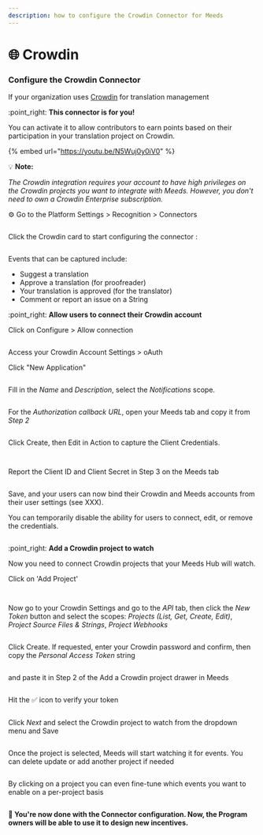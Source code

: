 ```yaml
---
description: how to configure the Crowdin Connector for Meeds
---
```


# 🌐 Crowdin

### **Configure the Crowdin Connector**

If your organization uses [Crowdin](https://crowdin.com) for translation management

:point\_right: **This connector is for you!**

You can activate it to allow contributors to earn points based on their participation in your translation project on Crowdin.&#x20;



{% embed url="https://youtu.be/N5Wuj0y0iV0" %}

:bulb: **Note:**&#x20;

_The Crowdin integration requires your account to have high privileges on the Crowdin projects you want to integrate with Meeds. However, you don't need to own a Crowdin Enterprise subscription._



⚙️ Go to the Platform Settings  > Recognition > Connectors



<figure><img src="../../.gitbook/assets/meeds-admin-connectors-crowdin.png" alt=""><figcaption></figcaption></figure>

Click the Crowdin card to start configuring the connector :

<figure><img src="../../.gitbook/assets/crowdin-admin-events.png" alt=""><figcaption></figcaption></figure>

Events that can be captured include:

* Suggest a translation
* Approve a translation (for proofreader)
* Your translation is approved (for the translator)
* Comment or report an issue on a String





:point\_right: **Allow users to connect their Crowdin account**

Click on Configure > Allow connection

<figure><img src="../../.gitbook/assets/crowdin-admin-step1.png" alt=""><figcaption></figcaption></figure>

Access your Crowdin Account Settings > oAuth

Click  "New Application"

<figure><img src="../../.gitbook/assets/crowdin-oauth.png" alt=""><figcaption></figcaption></figure>

Fill in the _Name_ and _Description_, select the _Notifications_ scope.&#x20;

<figure><img src="../../.gitbook/assets/crowdin-oauth2.png" alt=""><figcaption></figcaption></figure>

For the _Authorization callback URL_, open your Meeds tab and copy it from _Step 2_

<figure><img src="../../.gitbook/assets/crowdin-admin-step2.png" alt=""><figcaption></figcaption></figure>

Click Create, then Edit in Action to capture the Client Credentials.



<figure><img src="../../.gitbook/assets/crowdin-oauth3.png" alt=""><figcaption></figcaption></figure>

<figure><img src="../../.gitbook/assets/crowdin-oauth4.png" alt=""><figcaption></figcaption></figure>

Report the Client ID and Client Secret in Step 3 on the Meeds tab

<figure><img src="../../.gitbook/assets/crowin-admin-step3.png" alt=""><figcaption></figcaption></figure>

Save, and your users can now bind their Crowdin and Meeds accounts from their user settings (see XXX).

You can temporarily disable the ability for users to connect, edit, or remove the credentials.



<figure><img src="../../.gitbook/assets/crowdin-connect-buttons.png" alt=""><figcaption></figcaption></figure>

:point\_right: **Add a Crowdin project to watch**

Now you need to connect Crowdin projects that your Meeds Hub will watch.

Click on 'Add Project'



<figure><img src="../../.gitbook/assets/crowdin-connector-add-project.png" alt=""><figcaption></figcaption></figure>



<figure><img src="../../.gitbook/assets/crowdin-connector-add-project2.png" alt=""><figcaption></figcaption></figure>

Now go to your Crowdin Settings and go to the _API_ tab, then click the _New Token_ button and select the scopes: _Projects (List, Get, Create, Edit)_, _Project Source Files & Strings_, _Project Webhooks_



<figure><img src="../../.gitbook/assets/crowdin-pat.png" alt=""><figcaption></figcaption></figure>

Click Create. If requested, enter your Crowdin password and confirm, then copy the _Personal Access Token_ string&#x20;

<figure><img src="../../.gitbook/assets/crowdin-pat2.png" alt=""><figcaption></figcaption></figure>

and paste it in Step 2 of the Add a Crowdin project drawer in Meeds &#x20;

<figure><img src="../../.gitbook/assets/crowdin-connector-add-project3.png" alt=""><figcaption></figcaption></figure>

Hit the ✅ icon to verify your token&#x20;

<figure><img src="../../.gitbook/assets/crowdin-connector-add-project4.png" alt=""><figcaption></figcaption></figure>

Click _Next_ and select the Crowdin project to watch from the dropdown menu and Save

<figure><img src="../../.gitbook/assets/crowdin-select-project.gif" alt=""><figcaption></figcaption></figure>

Once the project is selected, Meeds will start watching it for events. You can delete update or add another project if needed



<figure><img src="../../.gitbook/assets/crowdin-connector-add-project6.png" alt=""><figcaption></figcaption></figure>

By clicking on a project you can even fine-tune which events you want to enable on a per-project basis



<figure><img src="../../.gitbook/assets/crowdin-connector-project-events.png" alt=""><figcaption></figcaption></figure>



**🎉 You're now done with the Connector configuration. Now, the Program owners will be able to use it to design new incentives.**
